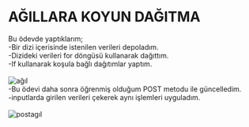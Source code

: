 # AĞILLARA KOYUN DAĞITMA
Bu ödevde yaptıklarım;<br>
-Bir dizi içerisinde istenilen verileri depoladım.<br>
-Dizideki verileri for döngüsü kullanarak dağıttım. <br>
-If kullanarak koşula bağlı dağıtımlar yaptım. <br><br>
![ağıl](https://user-images.githubusercontent.com/110525328/202922080-847e1644-e347-4777-8c20-ba2001902e8c.png)
<br> 
-Bu ödevi daha sonra öğrenmiş olduğum POST metodu ile güncelledim.<br>
-inputlarda girilen verileri çekerek aynı işlemleri uyguladım.<br><br>
![postagıl](https://user-images.githubusercontent.com/110525328/202922128-cf2f207e-37a9-491b-847d-d6b33a580483.png)

